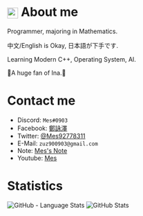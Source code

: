 # <img src="https://walfiegif.files.wordpress.com/2021/05/out-transparent-13.gif?w=745" style="vertical-align:middle" width="25px"> About me

Programmer, majoring in Mathematics.

中文/English is Okay, 日本語が下手です.

Learning Modern C++, Operating System, AI.

💜A huge fan of Ina.💜

# Contact me

+ Discord: `Mes#0903`
+ Facebook: [鄭詠澤](https://www.facebook.com/shiro.james0903)
+ Twitter: [@Mes92778311](https://twitter.com/Mes92778311)
+ E-Mail: `zuz900903@gmail.com`
+ Note: [Mes's Note](https://hackmd.io/@Mes/mes_note/https%3A%2F%2Fhackmd.io%2F%40Mes%2Fnote_preface)
+ Youtube: [Mes](https://www.youtube.com/channel/UCT3MbveOznWLlxNIdLUUOhg)

# Statistics

![GitHub - Language Stats](https://github-readme-stats.vercel.app/api/top-langs/?username=Mes0903&bg_color=90,FEFBF3,CDF0EA)
![GitHub Stats](https://github-readme-stats.vercel.app/api?username=Mes0903&count_private=true&show_icons=true&bg_color=90,FEFBF3,CDF0EA)

